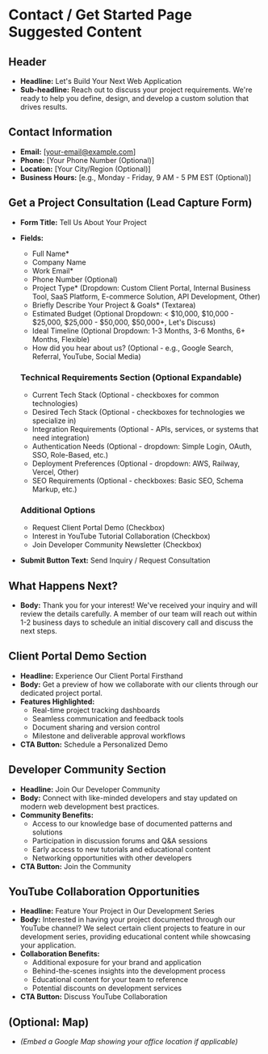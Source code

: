 # Contact / Get Started Page Suggested Content

## Header

- **Headline:** Let's Build Your Next Web Application
- **Sub-headline:** Reach out to discuss your project requirements. We're ready to help you define, design, and develop a custom solution that drives results.

## Contact Information

- **Email:** [your-email@example.com]
- **Phone:** [Your Phone Number (Optional)]
- **Location:** [Your City/Region (Optional)]
- **Business Hours:** [e.g., Monday - Friday, 9 AM - 5 PM EST (Optional)]

## Get a Project Consultation (Lead Capture Form)

- **Form Title:** Tell Us About Your Project
- **Fields:**
  - Full Name\*
  - Company Name
  - Work Email\*
  - Phone Number (Optional)
  - Project Type\* (Dropdown: Custom Client Portal, Internal Business Tool, SaaS Platform, E-commerce Solution, API Development, Other)
  - Briefly Describe Your Project & Goals\* (Textarea)
  - Estimated Budget (Optional Dropdown: < $10,000, $10,000 - $25,000, $25,000 - $50,000, $50,000+, Let's Discuss)
  - Ideal Timeline (Optional Dropdown: 1-3 Months, 3-6 Months, 6+ Months, Flexible)
  - How did you hear about us? (Optional - e.g., Google Search, Referral, YouTube, Social Media)
  
  ### Technical Requirements Section (Optional Expandable)
  - Current Tech Stack (Optional - checkboxes for common technologies)
  - Desired Tech Stack (Optional - checkboxes for technologies we specialize in)
  - Integration Requirements (Optional - APIs, services, or systems that need integration)
  - Authentication Needs (Optional - dropdown: Simple Login, OAuth, SSO, Role-Based, etc.)
  - Deployment Preferences (Optional - dropdown: AWS, Railway, Vercel, Other)
  - SEO Requirements (Optional - checkboxes: Basic SEO, Schema Markup, etc.)
  
  ### Additional Options
  - Request Client Portal Demo (Checkbox)
  - Interest in YouTube Tutorial Collaboration (Checkbox)
  - Join Developer Community Newsletter (Checkbox)
  
- **Submit Button Text:** Send Inquiry / Request Consultation

## What Happens Next?

- **Body:** Thank you for your interest! We've received your inquiry and will review the details carefully. A member of our team will reach out within 1-2 business days to schedule an initial discovery call and discuss the next steps.

## Client Portal Demo Section

- **Headline:** Experience Our Client Portal Firsthand
- **Body:** Get a preview of how we collaborate with our clients through our dedicated project portal.
- **Features Highlighted:**
  - Real-time project tracking dashboards
  - Seamless communication and feedback tools
  - Document sharing and version control
  - Milestone and deliverable approval workflows
- **CTA Button:** Schedule a Personalized Demo

## Developer Community Section

- **Headline:** Join Our Developer Community
- **Body:** Connect with like-minded developers and stay updated on modern web development best practices.
- **Community Benefits:**
  - Access to our knowledge base of documented patterns and solutions
  - Participation in discussion forums and Q&A sessions
  - Early access to new tutorials and educational content
  - Networking opportunities with other developers
- **CTA Button:** Join the Community

## YouTube Collaboration Opportunities

- **Headline:** Feature Your Project in Our Development Series
- **Body:** Interested in having your project documented through our YouTube channel? We select certain client projects to feature in our development series, providing educational content while showcasing your application.
- **Collaboration Benefits:**
  - Additional exposure for your brand and application
  - Behind-the-scenes insights into the development process
  - Educational content for your team to reference
  - Potential discounts on development services
- **CTA Button:** Discuss YouTube Collaboration

## (Optional: Map)

- _(Embed a Google Map showing your office location if applicable)_
